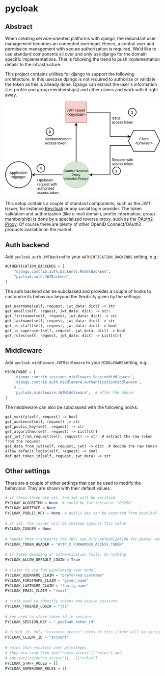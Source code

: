 # pycloak

## Abstract
When creating service-oriented platforms with django, the redundant user management becomes an unneeded overhead.
Hence, a central user and permission management with secure authorization is required. We'd like to use standard
components all over and only use django for the domain specific implementations. That is following the trend to
push implementation details to the infrastructure.

This project contains utilities for django to support the following architecture. In this usecase django is not required
to authorize or validate the token as this is already done. Django can extract the user's information (i.e. profile and
group memberships) and other claims and work with it right away.

![Pycloak Architecture](docs/static/img/pycloak-arch.png?raw=true "Architecture")

This setup contains a couple of standard components, such as the JWT issuer, for instance 
[Keycloak](https://www.keycloak.com) or any social login provider. The token validation and authorization 
(like e-mail domain, profile information, group membership) is done by a specialized reverse proxy, such as the
[OAuth2 Proxy](https://oauth2-proxy.github.io/oauth2-proxy/). Of course there are plenty of other OpenID Connect/OAuth2
products available on the market.



## Auth backend
Add `pycloak.auth.JWTBackend` to your `AUTHENTICATION_BACKENDS` setting, e.g.:

```python
AUTHENTICATION_BACKENDS = [
    "django.contrib.auth.backends.ModelBackend",
    "pycloak.auth.JWTBackend",
]
```

The auth backend can be subclassed and provides a couple of hooks to customize its behaviour beyond the flexibility given by the settings:

```
get_username(self, request, jwt_data: dict) -> str
get_email(self, request, jwt_data: dict) -> str:
get_firstname(self, request, jwt_data: dict) -> str
get_lastname(self, request, jwt_data: dict) -> str
get_is_staff(self, request, jwt_data: dict) -> bool
get_is_superuser(self, request, jwt_data: dict) -> bool
get_roles(self, request, jwt_data: dict) -> List[str]
```

## Middleware
Add `pycloak.middleware.JWTMiddleware` to your `MIDDLEWARE`setting, e.g.:

```python
MIDDLEWARE = [
    'django.contrib.sessions.middleware.SessionMiddleware',
    'django.contrib.auth.middleware.AuthenticationMiddleware',
    # ...
    'pycloak.middleware.JWTMiddleware',  # after the above!
]
```

The middleware can also be subclassed with the following hooks:
```
get_verify(self, request) -> bool
get_audience(self, request) -> str
get_public_key(self, request) -> str
get_algorithms(self, request) -> List[str]
get_jwt_from_request(self, request) -> str  # extract the raw token from the request
get_data_from_jwt(self, request, jwt) -> dict  # decode the raw token
allow_default_login(self, request) -> bool
def get_token_id(self, request, jwt_data) -> str
```

## Other settings
There are a couple of other settings that can be used to modify the behaviour. They are shown with their default values:

```python
# if these three are set, the jwt will be verified
PYCLOAK_ALGORITHM = None  # could be for instance: "RS256"
PYCLOAK_AUDIENCE = None
PYCLOAK_PUBLIC_KEY = None  # public key can be exported from keycloak (realm settings > keys > public keys)

# if set, the issuer will be checked against this value
PYCLOAK_ISSUER = None 

# header that transports the JWT; use HTTP_AUTHORIZATION for Bearer authentication
PYCLOAK_TOKEN_HEADER = "HTTP_X_FORWARDED_ACCESS_TOKEN"

# if token decoding or authentication fails, do nothing
PYCLOAK_ALLOW_DEFAULT_LOGIN = True

# claims to use for populating user model 
PYCLOAK_USERNAME_CLAIM = "preferred_username"
PYCLOAK_FIRSTNAME_CLAIM = "given_name"
PYCLOAK_LASTNAME_CLAIM = "family_name"
PYCLOAK_EMAIL_CLAIM = "email"

# claim used to identify tokens and expire sessions
PYCLOAK_TOKENID_LOGIN = "jti"

# key used to store token id in session
PYCLOAK_SESSION_KEY = "_pycloak_token_id"

# client_id. Only "resource_access" roles of this client will be considered 
PYCLOAK_CLIENT_ID = "account"

# roles that escalate user privileges
# they are read from jwt["realm_access"]["roles"] and 
# any jwt["resource_access"][...]["roles"]
PYCLOAK_STAFF_ROLES = []
PYCLOAK_SUPERUSER_ROLES = []
```
